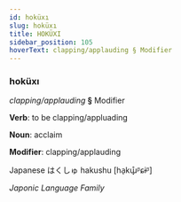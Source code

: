 ```yaml
---
id: hoküxı
slug: hoküxı
title: HOKÜXI
sidebar_position: 105
hoverText: clapping/applauding § Modifier
---
```


### hoküxı

*clapping/applauding* **§** Modifier

**Verb**: to be clapping/appluading

**Noun**: acclaim

**Modifier**: clapping/applauding

Japanese は​くしゅ hakushu [ha̠kɯ̟̊ᵝɕɨᵝ]

*Japonic Language Family*